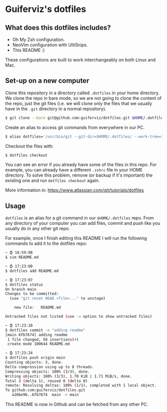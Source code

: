 # Guiferviz's dotfiles


## What does this dotfiles includes?

* Oh My Zsh configuration.
* NeoVim configuration with UltiSnips.
* This README :)

These configurations are built to work interchangeably on both Linux and Mac.


## Set-up on a new computer

Clone this repository in a directory called `.dotfiles` in your home directory.
We clone the repo in bare mode, so we are not going to clone the content of the
repo, just the git files (i.e. we will clone only the files that we usually
have in the `.git` directory in a normal repository).

```sh
$ git clone --bare git@github.com:guiferviz/dotfiles.git $HOME/.dotfiles
```

Create an alias to access git commands from everywhere in our PC.

```sh
$ alias dotfiles='/usr/bin/git --git-dir=$HOME/.dotfiles/ --work-tree=$HOME'
```

Checkout the files with:

```sh
$ dotfiles checkout
```

You can see an error if you already have some of the files in this repo. For
example, you can already have a different `.zshrc` file in your HOME directory.
To solve this problem, remove (or backup if it's important) the existing one
and run `dotfiles checkout` again.

More information in: https://www.atlassian.com/git/tutorials/dotfiles


## Usage

`dotfiles` is an alias for a git command in our `$HOME/.dotfiles` repo.
From any directory of your computer you can add files, commit and push like you
usually do in any other git repo.

For example, once I finish editing this README I will run the following
commands to add it to the dotfiles repo:

```sh
~ ⌚ 16:59:08
$ vim README.md

~ ⌚ 17:23:00
$ dotfiles add README.md   

~ ⌚ 17:23:07
$ dotfiles status       
On branch main
Changes to be committed:
  (use "git reset HEAD <file>..." to unstage)

	new file:   README.md

Untracked files not listed (use -u option to show untracked files)

~ ⌚ 17:23:10
$ dotfiles commit -m "adding readme"
[main 6fb7674] adding readme
 1 file changed, 58 insertions(+)
 create mode 100644 README.md

~ ⌚ 17:23:24
$ dotfiles push origin main         
Counting objects: 3, done.
Delta compression using up to 8 threads.
Compressing objects: 100% (3/3), done.
Writing objects: 100% (3/3), 1.70 KiB | 1.71 MiB/s, done.
Total 3 (delta 1), reused 0 (delta 0)
remote: Resolving deltas: 100% (1/1), completed with 1 local object.
To github.com:guiferviz/dotfiles.git
   a20be96..6fb7674  main -> main
```

This README is now in Github and can be fetched from any other PC.
